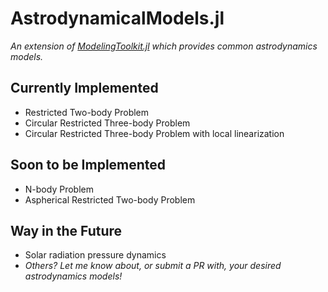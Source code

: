 # AstrodynamicalModels.jl
_An extension of [ModelingToolkit.jl](https://github.com/SciML/ModelingToolkit.jl) which provides common astrodynamics models._

## Currently Implemented

* Restricted Two-body Problem
* Circular Restricted Three-body Problem
* Circular Restricted Three-body Problem with local linearization

## Soon to be Implemented

* N-body Problem
* Aspherical Restricted Two-body Problem

## Way in the Future

* Solar radiation pressure dynamics
* _Others? Let me know about, or submit a PR with, your desired astrodynamics models!_
